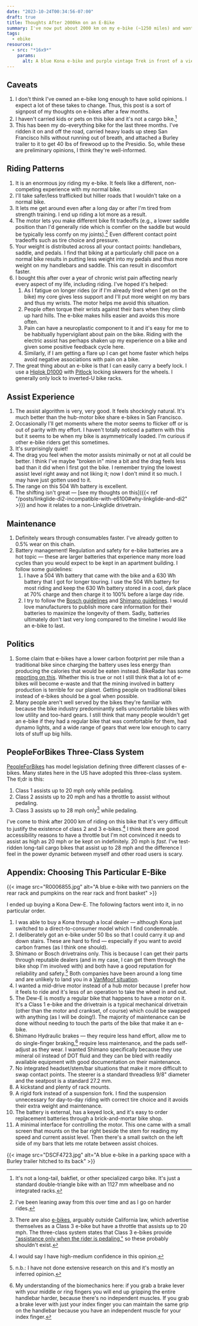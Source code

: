 ```yaml
---
date: "2023-10-24T00:34:56-07:00"
draft: true
title: Thoughts After 2000km on an E-Bike
summary: I've now put about 2000 km on my e-bike (~1250 miles) and want to write out my thoughts on an e-bike compared to a normal bike — the good and the bad.
tags:
  - ebike
resources:
  - src: "*16x9*"
    params:
      alt: A blue Kona e-bike and purple vintage Trek in front of a view of the San Francisco Bay facing towards the East Bay, some time after the sun has set
---
```


## Caveats

1. I don't think I've owned an e-bike long enough to have solid opinions. I expect a lot of these takes to change. Thus, this post is a sort of signpost of my thoughts on e-bikes after a few months.
1. I haven't carried kids or pets on this bike and it's not a cargo bike.[^3]
1. This has been my do-everything bike for the last three months. I've ridden it on and off the road, carried heavy loads up steep San Francisco hills without running out of breath, and attached a Burley trailer to it to get 40 lbs of firewood up to the Presidio. So, while these are preliminary opinions, I think they're well-informed.

[^3]: It's not a long-tail, bakfiet, or other specialized cargo bike. It's just a standard double-triangle bike with an 1127 mm wheelbase and no integrated racks.

## Riding Patterns

1. It is an enormous joy riding my e-bike. It feels like a different, non-competing experience with my normal bike.
1. I'll take safer/less trafficked but hillier roads that I wouldn't take on a normal bike.
1. It lets me get around even after a long day or after I'm tired from strength training. I end up riding a lot more as a result.
1. The motor lets you make different bike fit tradeoffs (e.g., a lower saddle position than I'd generally ride which is comfier on the saddle but would be typically less comfy on my joints).[^4] Even different contact point tradeoffs such as tire choice and pressure.
1. Your weight is distributed across all your contact points: handlebars, saddle, and pedals. I find that biking at a particularly chill pace on a normal bike results in putting less weight into my pedals and thus more weight on my handlebars and saddle. This can result in discomfort faster.
1. I bought this after over a year of chronic wrist pain affecting nearly every aspect of my life, including riding. I've hoped it's helped:
   1. As I fatigue on longer rides (or if I'm already tired when I get on the bike) my core gives less support and I'll put more weight on my bars and thus my wrists. The motor helps me avoid this situation.
   1. People often torque their wrists against their bars when they climb up hard hills. The e-bike makes hills easier and avoids this more often.
   1. Pain can have a neuroplastic component to it and it's easy for me to be habitually hypervigilant about pain on the bike. Riding with the electric assist has perhaps shaken up my experience on a bike and given some positive feedback cycle here.
   1. Similarly, if I am getting a flare up I can get home faster which helps avoid negative associations with pain on a bike.
1. The great thing about an e-bike is that I can easily carry a beefy lock. I use a [Hiplok D1000](https://hiplok.com/product/hiplok-d1000/) with [Pitlock](https://www.pitlock.de/en/) locking skewers for the wheels. I generally only lock to inverted-U bike racks.

## Assist Experience

1. The assist algorithm is very, very good. It feels shockingly natural. It's much better than the hub-motor bike share e-bikes in San Francisco.
1. Occasionally I'll get moments where the motor seems to flicker off or is out of parity with my effort. I haven't totally noticed a pattern with this but it seems to be when my bike is asymmetrically loaded. I'm curious if other e-bike riders get this sometimes.
1. It's surprisingly quiet!
1. The drag you feel when the motor assists minimally or not at all could be better. I think I've maybe "broken in" mine a bit and the drag feels less bad than it did when I first got the bike. I remember trying the lowest assist level right away and not liking it; now I don't mind it so much. I may have just gotten used to it.
1. The range on this 504 Wh battery is excellent.
1. The shifting isn't great — [see my thoughts on this]({{< ref "/posts/linkglide-di2-incompatible-with-e6100#why-linkglide-and-di2" >}}) and how it relates to a non-Linkglide drivetrain.

[^4]: I've been leaning away from this over time and as I go on harder rides.

## Maintenance

1. Definitely wears through consumables faster. I've already gotten to 0.5% wear on this chain.
1. Battery management! Regulation and safety for e-bike batteries are a hot topic — these are larger batteries that experience many more load cycles than you would expect to be kept in an apartment building. I follow some guidelines:
   1. I have a 504 Wh battery that came with the bike and a 630 Wh battery that I got for longer touring. I use the 504 Wh battery for most riding and keep the 630 Wh battery stored in a cool, dark place at 70% charge and then charge it to 100% before a large day ride.
   1. I try to follow the [Bosch guidelines](https://www.bosch-ebike.com/en/help-center/ebw-care/asset-ast-00046) and [Shimano guidelines](https://www.shimanoservicecenter.com/us/discover/e-bike-how-to-battery). I would love manufacturers to publish more care information for their batteries to maximize the longevity of them. Sadly, batteries ultimately don't last very long compared to the timeline I would like an e-bike to last.

## Politics

1. Some claim that e-bikes have a lower carbon footprint per mile than a traditional bike since charging the battery uses less energy than producing the calories that would be eaten instead. BikeRadar has some [reporting on this](https://www.bikeradar.com/features/long-reads/cycling-environmental-impact/). Whether this is true or not I still think that a lot of e-bikes will become e-waste and that the mining involved in battery production is terrible for our planet. Getting people on traditional bikes instead of e-bikes should be a goal when possible.
1. Many people aren't well served by the bikes they're familiar with because the bike industry predominantly sells uncomfortable bikes with low utility and too-hard gears. I still think that many people wouldn't get an e-bike if they had a regular bike that was comfortable for them, had dynamo lights, and a wide range of gears that were low enough to carry lots of stuff up big hills.

## PeopleForBikes Three-Class System

[PeopleForBikes](https://www.peopleforbikes.org/electric-bikes/policies-and-laws) has model legislation defining three different classes of e-bikes. Many states here in the US have adopted this three-class system. The tl;dr is this:

1. Class 1 assists up to 20 mph only while pedaling.
1. Class 2 assists up to 20 mph and has a throttle to assist without pedaling.
1. Class 3 assists up to 28 mph only[^1] while pedaling.

[^1]: There are also [e-bikes](https://www.specialized.com/us/en/haul-st/p/200057), arguably outside California law, which advertise themselves as a Class 3 e-bike but have a throttle that assists up to 20 mph. The three-class system states that Class 3 e-bikes provide ["assistance only when the rider is pedaling,"](https://peopleforbikes.cdn.prismic.io/peopleforbikes/26118e07-5b1b-4159-92eb-5bd5d684f9b2_E-Bike-Law-Primer_July+2023.pdf) so these probably shouldn't exist.

I've come to think after 2000 km of riding on this bike that it's very difficult to justify the existence of class 2 and 3 e-bikes.[^2] I think there are good accessibility reasons to have a throttle but I'm not convinced it needs to assist as high as 20 mph or be kept on indefinitely. 20 mph is _fast_. I've test-ridden long-tail cargo bikes that assist up to 28 mph and the difference I feel in the power dynamic between myself and other road users is scary.

[^2]: I would say I have high-medium confidence in this opinion.

## Appendix: Choosing This Particular E-Bike

{{< image src="R0006855.jpg" alt="A blue e-bike with two panniers on the rear rack and pumpkins on the rear rack and front basket" >}}

I ended up buying a Kona Dew-E. The following factors went into it, in no particular order.

1. I was able to buy a Kona through a local dealer — although Kona just switched to a direct-to-consumer model which I find condemnable.
1. I deliberately got an e-bike under 50 lbs so that I could carry it up and down stairs. These are hard to find — especially if you want to avoid carbon frames (as I think one should).
1. Shimano or Bosch drivetrains only. This is because I can get their parts through reputable dealers (and in my case, I can get them through the bike shop I'm involved with) and both have a good reputation for reliability and safety.[^6] Both companies have been around a long time and are unlikely to land you in a [VanMoof situation](https://www.bikeradar.com/news/vanmoof-bankruptcy/).
1. I wanted a mid-drive motor instead of a hub motor because I prefer how it feels to ride and it's less of an operation to take the wheel in and out.
1. The Dew-E is mostly a regular bike that happens to have a motor on it. It's a Class 1 e-bike and the drivetrain is a typical mechanical drivetrain (other than the motor and crankset, of course) which could be swapped with anything (as I will be doing!). The majority of maintenance can be done without needing to touch the parts of the bike that make it an e-bike.
1. Shimano Hydraulic brakes — they require less hand effort, allow me to do single-finger braking,[^5] require less maintenance, and the pads self-adjust as they wear. I wanted Shimano specifically because they use mineral oil instead of DOT fluid and they can be bled with readily available equipment with good documentation on their maintenance.
1. No integrated headset/stem/bar situations that make it more difficult to swap contact points. The steerer is a standard threadless 9/8" diameter and the seatpost is a standard 27.2 mm.
1. A kickstand and plenty of rack mounts.
1. A rigid fork instead of a suspension fork. I find the suspension unnecessary for day-to-day riding with correct tire choice and it avoids their extra weight and maintenance.
1. The battery is external, has a keyed lock, and it's easy to order replacement batteries through a brick-and-mortar bike shop.
1. A minimal interface for controlling the motor. This one came with a small screen that mounts on the bar right beside the stem for reading my speed and current assist level. Then there's a small switch on the left side of my bars that lets me rotate between assist choices.

[^5]: My understanding of the biomechanics here: if you grab a brake lever with your middle or ring fingers you will end up gripping the entire handlebar harder, because there's no independent muscles. If you grab a brake lever with just your index finger you can maintain the same grip on the handlebar because you have an independent muscle for your index finger.
[^6]: n.b.: I have not done extensive research on this and it's mostly an inferred opinion.

{{< image src="DSCF4723.jpg" alt="A blue e-bike in a parking space with a Burley trailer hitched to its back" >}}
